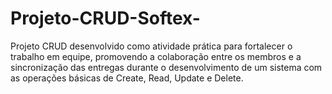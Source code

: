 # Projeto-CRUD-Softex-
Projeto CRUD desenvolvido como atividade prática para fortalecer o trabalho em equipe, promovendo a colaboração entre os membros e a sincronização das entregas durante o desenvolvimento de um sistema com as operações básicas de Create, Read, Update e Delete.
